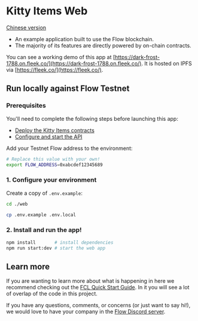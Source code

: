 # Kitty Items Web

[Chinese version](https://github.com/FlowFans/kitty-items/blob/zh/web/README-zh.md)

- An example application built to use the Flow blockchain.
- The majority of its features are directly powered by on-chain contracts.

You can see a working demo of this app at 
[https://dark-frost-1788.on.fleek.co/](https://dark-frost-1788.on.fleek.co/).
It is hosted on IPFS via [https://fleek.co/](https://fleek.co/).

## Run locally against Flow Testnet

### Prerequisites

You'll need to complete the following steps before launching this app:

- [Deploy the Kitty Items contracts](https://github.com/onflow/kitty-items/tree/master/#4-deploy-the-contracts)
- [Configure and start the API](https://github.com/onflow/kitty-items/tree/master/api#readme)

Add your Testnet Flow address to the environment:

```sh
# Replace this value with your own!
export FLOW_ADDRESS=0xabcdef12345689
```

### 1. Configure your environment

Create a copy of `.env.example`:

```sh
cd ./web

cp .env.example .env.local
```

### 2. Install and run the app!

```sh
npm install       # install dependencies
npm run start:dev # start the web app
```

## Learn more

If you are wanting to learn more about what is happening in here we recommend checking out the [FCL Quick Start Guide](https://github.com/onflow/flow-js-sdk/tree/master/packages/fcl#flow-app-quickstart).
In it you will see a lot of overlap of the code in this project.

If you have any questions, comments, or concerns (or just want to say hi!), we would love to have your company in the [Flow Discord server](https://discord.gg/k6cZ7QC).
